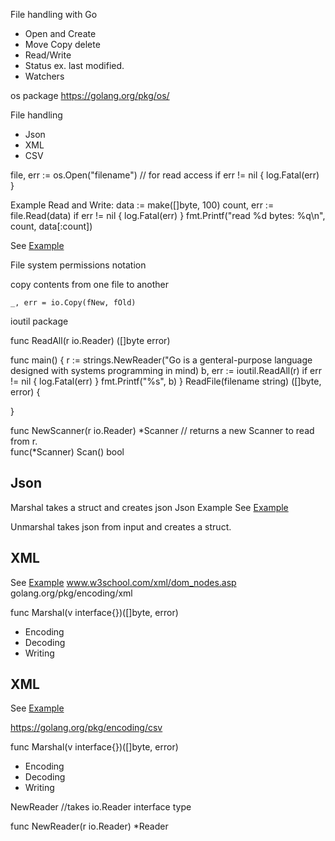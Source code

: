 File handling with Go

- Open and Create
- Move Copy delete
- Read/Write
- Status ex. last modified. 
- Watchers

os package
https://golang.org/pkg/os/

File handling
 - Json
 - XML
 - CSV

 file, err := os.Open("filename") // for read access
 if err != nil {
     log.Fatal(err)
 }


Example Read and Write: 
data := make([]byte, 100)
count, err := file.Read(data)
if err != nil {
    log.Fatal(err)
}
fmt.Printf("read %d bytes: %q\n", count, data[:count])


See [Example](../Hydra/filehandler/main.go)


File system permissions notation

copy contents from one file to another

	_, err = io.Copy(fNew, fOld)

ioutil package

func ReadAll(r io.Reader) ([]byte error)

func main() {
    r := strings.NewReader("Go is a genteral-purpose language designed with systems programming in mind)
    b, err := ioutil.ReadAll(r)
    if err != nil {
        log.Fatal(err)
    }
    fmt.Printf("%s", b)
}
ReadFile(filename string) ([]byte, error) {

}

func NewScanner(r io.Reader) *Scanner 
// returns a new Scanner to read from r.  
func(*Scanner) Scan() bool


## Json
Marshal takes a struct and creates json
Json Example 
See [Example](../jsonEx/main.go)


Unmarshal takes json from input and creates a struct. 

## XML

See [Example](../xmlEx/main.go)
www.w3school.com/xml/dom_nodes.asp
golang.org/pkg/encoding/xml

func Marshal(v interface{})([]byte, error)

- Encoding
- Decoding
- Writing 

## XML

See [Example](../csvEx/main.go)
 
https://golang.org/pkg/encoding/csv

func Marshal(v interface{})([]byte, error)

- Encoding
- Decoding
- Writing 

NewReader 
//takes io.Reader interface type

func NewReader(r io.Reader) *Reader